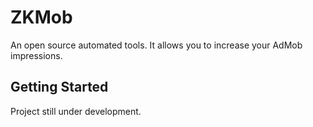# ZKMob
An open source automated tools. It allows you to increase your AdMob impressions.

## Getting Started
Project still under development.
